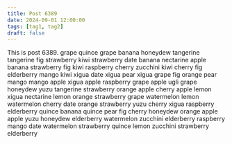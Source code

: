 ```yaml
---
title: Post 6389
date: 2024-09-01 12:00:00
tags: [tag1, tag2]
draft: false
---
```

This is post 6389.
grape
quince
grape
banana
honeydew
tangerine
tangerine
fig
strawberry
kiwi
strawberry
date
banana
nectarine
apple
banana
strawberry
fig
kiwi
raspberry
cherry
zucchini
kiwi
cherry
fig
elderberry
mango
kiwi
xigua
date
xigua
pear
xigua
grape
fig
orange
pear
mango
mango
apple
xigua
apple
raspberry
grape
apple
ugli
grape
honeydew
yuzu
tangerine
strawberry
orange
apple
cherry
apple
lemon
xigua
nectarine
lemon
orange
strawberry
grape
watermelon
lemon
watermelon
cherry
date
orange
strawberry
yuzu
cherry
xigua
raspberry
elderberry
quince
banana
quince
pear
fig
cherry
honeydew
orange
apple
apple
yuzu
honeydew
elderberry
watermelon
zucchini
elderberry
raspberry
mango
date
watermelon
strawberry
quince
lemon
zucchini
strawberry
elderberry
